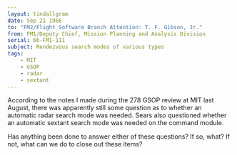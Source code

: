 ```yaml
---
layout: tindallgram
date: Sep 21 1966
to: "FM2/Flight Software Branch Attention: T. F. Gibson, Jr."
from: FM1/Deputy Chief, Mission Planning and Analysis Division
serial: 66-FM1-111
subject: Rendezvous search modes of various types
tags:
    - MIT
    - GSOP
    - radar
    - sextant
---
```

According to the notes I made during the 278 GSOP review at MIT last
August, there was apparently still some question as to whether an
automatic radar search mode was needed.  Sears also questioned whether
an automatic sextant search mode was needed on the command module.

Has anything been done to answer either of these questions?  If so,
what?  If not, what can we do to close out these items?
